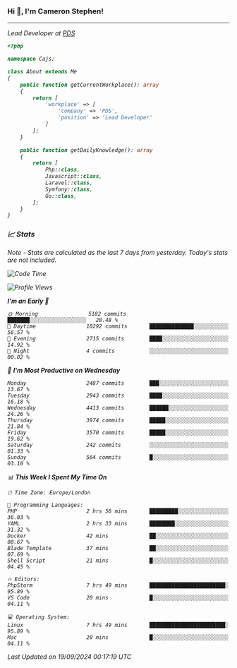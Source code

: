 ### Hi 👋, I'm Cameron Stephen!
<hr>
<p><em>Lead Developer at <a href="https://prindatasolutions.co.uk">PDS</a></p>


```php
<?php

namespace Cajs;

class About extends Me
{
    public function getCurrentWorkplace(): array
    {
        return [
            'workplace' => [
                'company' => 'PDS',
                'position' => 'Lead Developer'
            ]
        ];
    }

    public function getDailyKnowledge(): array
    {
        return [
            Php::class,
            Javascript::class,
            Laravel::class,
            Symfony::class,
            Go::class,
        ];
    }
}
```

### 📈 Stats
<p><em>Note - Stats are calculated as the last 7 days from yesterday. Today's stats are not included.</em></p>


<!--START_SECTION:waka-->
![Code Time](http://img.shields.io/badge/Code%20Time-3%2C943%20hrs%2022%20mins-blue)

![Profile Views](http://img.shields.io/badge/Profile%20Views-4-blue)

**I'm an Early 🐤** 

```text
🌞 Morning                5182 commits        ███████░░░░░░░░░░░░░░░░░░   28.48 % 
🌆 Daytime                10292 commits       ██████████████░░░░░░░░░░░   56.57 % 
🌃 Evening                2715 commits        ████░░░░░░░░░░░░░░░░░░░░░   14.92 % 
🌙 Night                  4 commits           ░░░░░░░░░░░░░░░░░░░░░░░░░   00.02 % 
```
📅 **I'm Most Productive on Wednesday** 

```text
Monday                   2487 commits        ███░░░░░░░░░░░░░░░░░░░░░░   13.67 % 
Tuesday                  2943 commits        ████░░░░░░░░░░░░░░░░░░░░░   16.18 % 
Wednesday                4413 commits        ██████░░░░░░░░░░░░░░░░░░░   24.26 % 
Thursday                 3974 commits        █████░░░░░░░░░░░░░░░░░░░░   21.84 % 
Friday                   3570 commits        █████░░░░░░░░░░░░░░░░░░░░   19.62 % 
Saturday                 242 commits         ░░░░░░░░░░░░░░░░░░░░░░░░░   01.33 % 
Sunday                   564 commits         █░░░░░░░░░░░░░░░░░░░░░░░░   03.10 % 
```


📊 **This Week I Spent My Time On** 

```text
🕑︎ Time Zone: Europe/London

💬 Programming Languages: 
PHP                      2 hrs 56 mins       █████████░░░░░░░░░░░░░░░░   36.03 % 
YAML                     2 hrs 33 mins       ████████░░░░░░░░░░░░░░░░░   31.32 % 
Docker                   42 mins             ██░░░░░░░░░░░░░░░░░░░░░░░   08.67 % 
Blade Template           37 mins             ██░░░░░░░░░░░░░░░░░░░░░░░   07.69 % 
Shell Script             21 mins             █░░░░░░░░░░░░░░░░░░░░░░░░   04.45 % 

🔥 Editors: 
PhpStorm                 7 hrs 49 mins       ████████████████████████░   95.89 % 
VS Code                  20 mins             █░░░░░░░░░░░░░░░░░░░░░░░░   04.11 % 

💻 Operating System: 
Linux                    7 hrs 49 mins       ████████████████████████░   95.89 % 
Mac                      20 mins             █░░░░░░░░░░░░░░░░░░░░░░░░   04.11 % 
```


 Last Updated on 19/09/2024 00:17:19 UTC
<!--END_SECTION:waka-->
